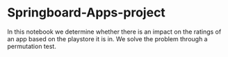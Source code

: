 # Springboard-Apps-project
In this notebook we determine whether there is an impact on the ratings of an app based on the playstore it is in. We solve the problem through a permutation test. 
